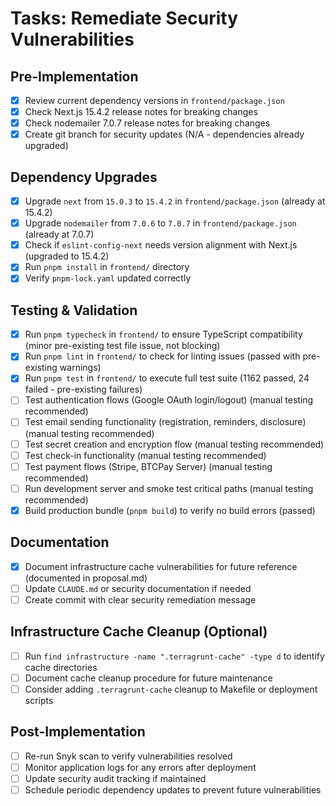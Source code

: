 # Tasks: Remediate Security Vulnerabilities

## Pre-Implementation

- [x] Review current dependency versions in `frontend/package.json`
- [x] Check Next.js 15.4.2 release notes for breaking changes
- [x] Check nodemailer 7.0.7 release notes for breaking changes
- [x] Create git branch for security updates (N/A - dependencies already
      upgraded)

## Dependency Upgrades

- [x] Upgrade `next` from `15.0.3` to `15.4.2` in `frontend/package.json`
      (already at 15.4.2)
- [x] Upgrade `nodemailer` from `7.0.6` to `7.0.7` in `frontend/package.json`
      (already at 7.0.7)
- [x] Check if `eslint-config-next` needs version alignment with Next.js
      (upgraded to 15.4.2)
- [x] Run `pnpm install` in `frontend/` directory
- [x] Verify `pnpm-lock.yaml` updated correctly

## Testing & Validation

- [x] Run `pnpm typecheck` in `frontend/` to ensure TypeScript compatibility
      (minor pre-existing test file issue, not blocking)
- [x] Run `pnpm lint` in `frontend/` to check for linting issues (passed with
      pre-existing warnings)
- [x] Run `pnpm test` in `frontend/` to execute full test suite (1162 passed, 24
      failed - pre-existing failures)
- [ ] Test authentication flows (Google OAuth login/logout) (manual testing
      recommended)
- [ ] Test email sending functionality (registration, reminders, disclosure)
      (manual testing recommended)
- [ ] Test secret creation and encryption flow (manual testing recommended)
- [ ] Test check-in functionality (manual testing recommended)
- [ ] Test payment flows (Stripe, BTCPay Server) (manual testing recommended)
- [ ] Run development server and smoke test critical paths (manual testing
      recommended)
- [x] Build production bundle (`pnpm build`) to verify no build errors (passed)

## Documentation

- [x] Document infrastructure cache vulnerabilities for future reference
      (documented in proposal.md)
- [ ] Update `CLAUDE.md` or security documentation if needed
- [ ] Create commit with clear security remediation message

## Infrastructure Cache Cleanup (Optional)

- [ ] Run `find infrastructure -name ".terragrunt-cache" -type d` to identify
      cache directories
- [ ] Document cache cleanup procedure for future maintenance
- [ ] Consider adding `.terragrunt-cache` cleanup to Makefile or deployment
      scripts

## Post-Implementation

- [ ] Re-run Snyk scan to verify vulnerabilities resolved
- [ ] Monitor application logs for any errors after deployment
- [ ] Update security audit tracking if maintained
- [ ] Schedule periodic dependency updates to prevent future vulnerabilities
